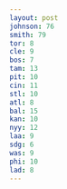 ```yaml
---
layout: post
johnson: 76
smith: 79
tor: 8
cle: 9
bos: 7
tam: 13
pit: 10
cin: 11
stl: 10
atl: 8
bal: 15
kan: 10
nyy: 12
laa: 9
sdg: 6
was: 9
phi: 10
lad: 8
---
```

